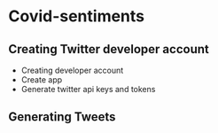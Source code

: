 # Covid-sentiments

## Creating Twitter developer account

- Creating developer account
- Create app
- Generate twitter api keys and tokens

## Generating Tweets
```python

```
